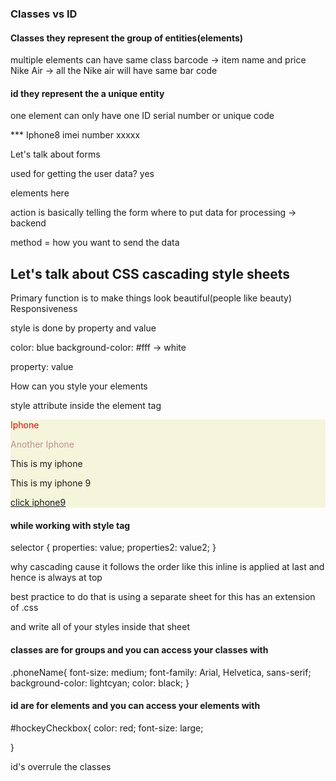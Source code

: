 ### Classes vs ID

#### Classes they represent the group of entities(elements)

multiple elements can have same class
barcode -> item name and price
Nike Air -> all the Nike air will have same bar code

#### id they represent the a unique entity

one element can only have one ID
serial number or unique code

\*\*\* Iphone8 imei number xxxxx

Let's talk about forms

used for getting the user data? yes

<form action="where to send the data" method="">
 elements here
</form>

action is basically telling the form where to put data for processing
-> backend

method = how you want to send the data

## Let's talk about CSS cascading style sheets

Primary function is to make things look beautiful(people like beauty)
Responsiveness

style is done by property and value

color: blue
background-color: #fff -> white

property: value

How can you style your elements

style attribute inside the element tag

 <div style="background-color: beige;">
        <p class="phoneName" style="color: red;">Iphone</p>
        <p class="phoneName" style="color: rosybrown;">Another Iphone</p>
        <p id="myIphone8">This is my iphone</p>
        <p class="phoneName" id="myIphone9">This is my iphone 9</p>
        <a href="#myIphone9">click iphone9</a>
        <!-- <p class="phoneName" id="myIphone9">This is my iphone</p> -->
        <!-- name is something which helps us with js -->
        <form action="#" method="GET" style="background-color: seashell;">
        </form>
</div>


#### while working with style tag

selector {
    properties: value;
    properties2: value2; 
}

why cascading cause it follows the order like this inline is applied at last and hence is always at top

best practice to do that is using a separate sheet for this has an extension of .css



<link rel="stylesheet" href="./index.css" >

and write all of your styles inside that sheet

#### classes are for groups and you can access your classes with 
.phoneName{
    font-size: medium;
    font-family: Arial, Helvetica, sans-serif;
    background-color: lightcyan;
    color: black;
}


#### id are for elements and you can access your elements with #

#hockeyCheckbox{
    color: red;
    font-size: large;

}

id's overrule the classes
